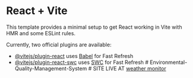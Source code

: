 # React + Vite

This template provides a minimal setup to get React working in Vite with HMR and some ESLint rules.

Currently, two official plugins are available:

- [@vitejs/plugin-react](https://github.com/vitejs/vite-plugin-react/blob/main/packages/plugin-react/README.md) uses [Babel](https://babeljs.io/) for Fast Refresh
- [@vitejs/plugin-react-swc](https://github.com/vitejs/vite-plugin-react-swc) uses [SWC](https://swc.rs/) for Fast Refresh
#   E n v i r o n m e n t a l - Q u a l i t y - M a n a g e m e n t - S y s t e m 
 
 # SITE LIVE AT [weather monitor](https://weathermonitor112.netlify.app/)
